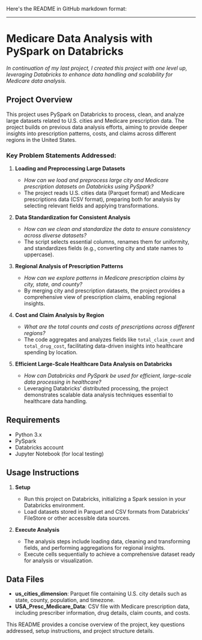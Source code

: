 Here's the README in GitHub markdown format:

---

# Medicare Data Analysis with PySpark on Databricks

*In continuation of my last project, I created this project with one level up, leveraging Databricks to enhance data handling and scalability for Medicare data analysis.*

## Project Overview

This project uses PySpark on Databricks to process, clean, and analyze large datasets related to U.S. cities and Medicare prescription data. The project builds on previous data analysis efforts, aiming to provide deeper insights into prescription patterns, costs, and claims across different regions in the United States.

### Key Problem Statements Addressed:

1. **Loading and Preprocessing Large Datasets**  
   - *How can we load and preprocess large city and Medicare prescription datasets on Databricks using PySpark?*  
   - The project reads U.S. cities data (Parquet format) and Medicare prescriptions data (CSV format), preparing both for analysis by selecting relevant fields and applying transformations.

2. **Data Standardization for Consistent Analysis**  
   - *How can we clean and standardize the data to ensure consistency across diverse datasets?*  
   - The script selects essential columns, renames them for uniformity, and standardizes fields (e.g., converting city and state names to uppercase).

3. **Regional Analysis of Prescription Patterns**  
   - *How can we explore patterns in Medicare prescription claims by city, state, and county?*  
   - By merging city and prescription datasets, the project provides a comprehensive view of prescription claims, enabling regional insights.

4. **Cost and Claim Analysis by Region**  
   - *What are the total counts and costs of prescriptions across different regions?*  
   - The code aggregates and analyzes fields like `total_claim_count` and `total_drug_cost`, facilitating data-driven insights into healthcare spending by location.

5. **Efficient Large-Scale Healthcare Data Analysis on Databricks**  
   - *How can Databricks and PySpark be used for efficient, large-scale data processing in healthcare?*  
   - Leveraging Databricks’ distributed processing, the project demonstrates scalable data analysis techniques essential to healthcare data handling.

## Requirements

- Python 3.x
- PySpark
- Databricks account
- Jupyter Notebook (for local testing)

## Usage Instructions

1. **Setup**  
   - Run this project on Databricks, initializing a Spark session in your Databricks environment.
   - Load datasets stored in Parquet and CSV formats from Databricks’ FileStore or other accessible data sources.

2. **Execute Analysis**  
   - The analysis steps include loading data, cleaning and transforming fields, and performing aggregations for regional insights.
   - Execute cells sequentially to achieve a comprehensive dataset ready for analysis or visualization.

## Data Files

- **us_cities_dimension**: Parquet file containing U.S. city details such as state, county, population, and timezone.
- **USA_Presc_Medicare_Data**: CSV file with Medicare prescription data, including prescriber information, drug details, claim counts, and costs.

This README provides a concise overview of the project, key questions addressed, setup instructions, and project structure details.
